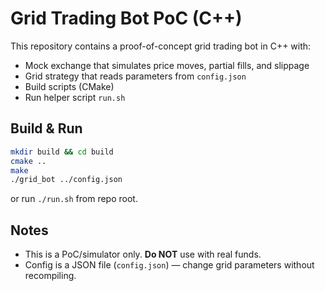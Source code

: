# Grid Trading Bot PoC (C++)
This repository contains a proof-of-concept grid trading bot in C++ with:
- Mock exchange that simulates price moves, partial fills, and slippage
- Grid strategy that reads parameters from `config.json`
- Build scripts (CMake)
- Run helper script `run.sh`

## Build & Run
```bash
mkdir build && cd build
cmake ..
make
./grid_bot ../config.json
```
or run `./run.sh` from repo root.

## Notes
- This is a PoC/simulator only. **Do NOT** use with real funds.
- Config is a JSON file (`config.json`) — change grid parameters without recompiling.
